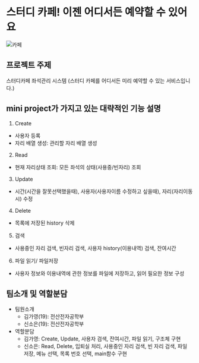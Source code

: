 # 스터디 카페! 이젠 어디서든 예약할 수 있어요

![카페](https://cdn.pixabay.com/photo/2017/07/31/11/44/laptop-2557571_1280.jpg)

## 프로젝트 주제
스터디카페 좌석관리 시스템
(스터디 카페를 어디서든 미리 예약할 수 있는 서비스입니다.)

## mini project가 가지고 있는 대략적인 기능 설명
1. Create
* 사용자 등록 
* 자리 배열 생성: 관리할 자리 배열 생성

2. Read
* 현재 자리상태 조회: 모든 좌석의 상태(사용중/빈자리) 조회

3. Update
* 시간(시간을 잘못선택했을때), 사용자(사용자이름 수정하고 싶을때), 자리(자리이동시) 수정

4. Delete
* 목록에 저장된 history 삭제

5. 검색
* 사용중인 자리 검색, 빈자리 검색, 사용자 history(이용내역) 검색, 잔여시간

6. 파일 읽기/ 파일저장
* 사용자 정보와 이용내역에 관한 정보를 파일에 저장하고, 읽어 필요한 정보 구성

## 팀소개 및 역할분담
* 팀원소개
  + 김가영(19): 전산전자공학부
  + 신소은(19): 전산전자공학부
* 역할분담
  + 김가영: Create, Update, 사용자 검색, 잔여시간, 파일 읽기, 구조체 구현
  + 신소은: Read, Delete, 입퇴실 처리, 사용중인 자리 검색, 빈 자리 검색, 파일 저장, 메뉴 선택, 목록 번호 선택, main함수 구현
